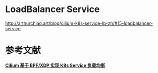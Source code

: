 
# LoadBalancer Service

http://arthurchiao.art/blog/cilium-k8s-service-lb-zh/#15-loadbalancer-service





# 参考文献
**[Cilium 基于 BPF/XDP 实现 K8s Service 负载均衡](http://arthurchiao.art/blog/cilium-k8s-service-lb-zh/)**
